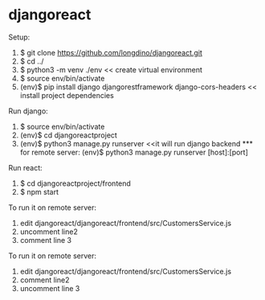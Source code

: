 # djangoreact

Setup:

1) $ git clone https://github.com/longdino/djangoreact.git
2) $ cd ../
3) $ python3 -m venv ./env  << create virtual environment
4) $ source env/bin/activate
5) (env)$ pip install django djangorestframework django-cors-headers  << install project dependencies

Run django:

1) $ source env/bin/activate
2) (env)$ cd djangoreactproject
3) (env)$ python3 manage.py runserver  <<it will run django backend
*** for remote server: (env)$ python3 manage.py runserver [host]:[port]

Run react:

1) $ cd djangoreactproject/frontend
2) $ npm start

To run it on remote server: 

1) edit djangoreact/djangoreact/frontend/src/CustomersService.js
2) uncomment line2
3) comment line 3

To run it on remote server:

1) edit djangoreact/djangoreact/frontend/src/CustomersService.js
2) comment line2
3) uncomment line 3
